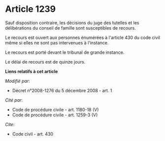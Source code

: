 # Article 1239

Sauf disposition contraire, les décisions du juge des tutelles et les délibérations du conseil de famille sont susceptibles
de recours. 

Le recours est ouvert aux personnes énumérées à l'article 430 du code civil même si elles ne sont pas intervenues à
l'instance. 

Le recours est porté devant le tribunal de grande instance. 

Le délai de recours est de quinze jours.

**Liens relatifs à cet article**

_Modifié par_:

  - Décret n°2008-1276 du 5 décembre 2008 - art. 1

_Cité par_:

  - Code de procédure civile - art. 1180-18 (V)
  - Code de procédure civile - art. 1259-3 (V)

_Cite_:

  - Code civil - art. 430
